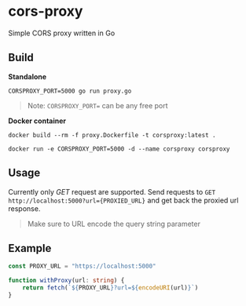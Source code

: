 # cors-proxy

Simple CORS proxy written in Go

## Build

**Standalone**

`CORSPROXY_PORT=5000 go run proxy.go`

> Note: `CORSPROXY_PORT=` can be any free port

**Docker container**

`docker build --rm -f proxy.Dockerfile -t corsproxy:latest .`

`docker run -e CORSPROXY_PORT=5000 -d --name corsproxy corsproxy`

## Usage

Currently only _GET_ request are supported.
Send requests to `GET http://localhost:5000?url={PROXIED_URL}` and get back the proxied url response.

> Make sure to URL encode the query string parameter

## Example

```ts
const PROXY_URL = "https://localhost:5000"

function withProxy(url: string) {
    return fetch(`${PROXY_URL}?url=${encodeURI(url)}`)
}
```
